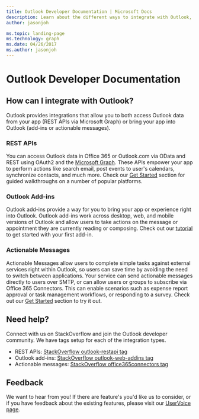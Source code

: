 ```yaml
---
title: Outlook Developer Documentation | Microsoft Docs
description: Learn about the different ways to integrate with Outlook, including REST, add-ins, and actionable messages.
author: jasonjoh

ms.topic: landing-page
ms.technology: graph
ms.date: 04/26/2017
ms.author: jasonjoh
---
```


# Outlook Developer Documentation

## How can I integrate with Outlook?

Outlook provides integrations that allow you to both access Outlook data from your app (REST APIs via Microsoft Graph) or bring your app into Outlook (add-ins or actionable messages).

### REST APIs

You can access Outlook data in Office 365 or Outlook.com via OData and REST using OAuth2 and the [Microsoft Graph](https://developer.microsoft.com/en-us/graph). These APIs empower your app to perform actions like search email, post events to user's calendars, synchronize contacts, and much more. Check our [Get Started](rest/get-started.md) section for guided walkthroughs on a number of popular platforms.

### Outlook Add-ins

Outlook add-ins provide a way for you to bring your app or experience right into Outlook. Outlook add-ins work across desktop, web, and mobile versions of Outlook and allow users to take actions on the message or appointment they are currently reading or composing. Check out our [tutorial](addins/addin-tutorial.md) to get started with your first add-in.

### Actionable Messages

Actionable Messages allow users to complete simple tasks against external services right within Outlook, so users can save time by avoiding the need to switch between applications. Your service can send actionable messages directly to users over SMTP, or can allow users or groups to subscribe via Office 365 Connectors. This can enable scenarios such as expense report approval or task management workflows, or responding to a survey. Check out our [Get Started](actionable-messages/get-started.md) section to try it out.

## Need help?

Connect with us on StackOverflow and join the Outlook developer community. We have tags setup for each of the integration types.

- REST APIs: [StackOverflow outlook-restapi tag](http://stackoverflow.com/questions/tagged/outlook-restapi)
- Outlook add-ins: [StackOverflow outlook-web-addins tag](http://stackoverflow.com/questions/tagged/outlook-web-addins)
- Actionable messages: [StackOverflow office365connectors tag](http://stackoverflow.com/questions/tagged/office365connectors)

## Feedback

We want to hear from you! If there are feature's you'd like us to consider, or if you have feedback about the existing features, please visit our [UserVoice page](https://officespdev.uservoice.com/).